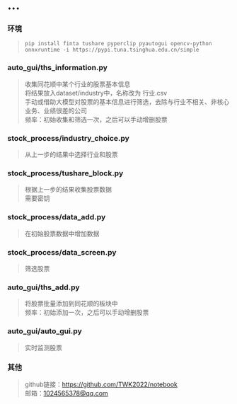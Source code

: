 # ...
### 环境
>```
>pip install finta tushare pyperclip pyautogui opencv-python onnxruntime -i https://pypi.tuna.tsinghua.edu.cn/simple
>```
### auto_gui/ths_information.py
>收集同花顺中某个行业的股票基本信息  
>将结果放入dataset/industry中，名称改为 行业.csv  
>手动或借助大模型对股票的基本信息进行筛选，去除与行业不相关、非核心业务、业绩很差的公司  
>频率：初始收集和筛选一次，之后可以手动增删股票
### stock_process/industry_choice.py
>从上一步的结果中选择行业和股票
### stock_process/tushare_block.py
>根据上一步的结果收集股票数据  
>需要密钥
### stock_process/data_add.py
>在初始股票数据中增加数据
### stock_process/data_screen.py
>筛选股票
### auto_gui/ths_add.py
>将股票批量添加到同花顺的板块中  
>频率：初始添加一次，之后可以手动增删股票
### auto_gui/auto_gui.py
>实时监测股票  
### 其他
>github链接：https://github.com/TWK2022/notebook  
>邮箱：1024565378@qq.com